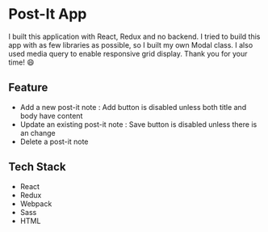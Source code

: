 # Post-It App

I built this application with React, Redux and no backend. I tried to build this app with as few libraries as possible, so I built my own Modal class. I also used media query to enable responsive grid display. Thank you for your time! :smile:

## Feature

* Add a new post-it note : Add button is disabled unless both title and body have content
* Update an existing post-it note : Save button is disabled unless there is an change
* Delete a post-it note

## Tech Stack

* React
* Redux
* Webpack
* Sass
* HTML
